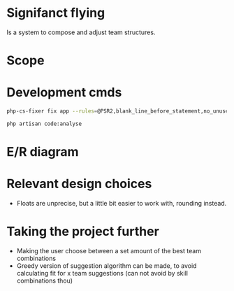 # Signifanct flying
Is a system to compose and adjust team structures.

# Scope

# Development cmds

```bash
php-cs-fixer fix app --rules=@PSR2,blank_line_before_statement,no_unused_imports,ordered_imports
```

```bash
php artisan code:analyse
```

# E/R diagram

# Relevant design choices
- Floats are unprecise, but a little bit easier to work with, rounding instead.

# Taking the project further
- Making the user choose between a set amount of the best team combinations
- Greedy version of suggestion algorithm can be made, to avoid calculating fit for x team suggestions (can not avoid by skill combinations thou)
